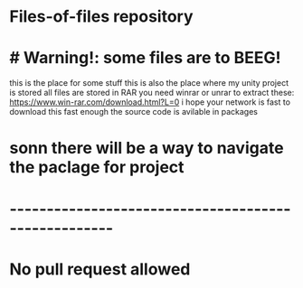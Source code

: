 # Files-of-files repository
# # Warning!: some files are to BEEG! #
this is the place for some stuff
this is also the place where my unity project is stored
all files are stored in RAR
you need winrar or unrar to extract these:
https://www.win-rar.com/download.html?L=0
i hope your network is fast to download this fast enough
the source code is avilable in packages
# sonn there will be a way to navigate the paclage for project
# ----------------------------------------------------
# No pull request allowed
